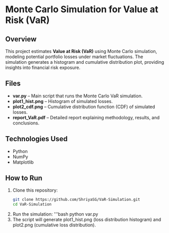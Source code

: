 # Monte Carlo Simulation for Value at Risk (VaR)

## Overview
This project estimates **Value at Risk (VaR)** using Monte Carlo simulation, modeling potential portfolio losses under market fluctuations. The simulation generates a histogram and cumulative distribution plot, providing insights into financial risk exposure.

## Files
- **var.py** – Main script that runs the Monte Carlo VaR simulation.
- **plot1_hist.png** – Histogram of simulated losses.
- **plot2_cdf.png** – Cumulative distribution function (CDF) of simulated losses.
- **report_VaR.pdf** – Detailed report explaining methodology, results, and conclusions.

## Technologies Used
- Python
- NumPy
- Matplotlib

## How to Run
1. Clone this repository:
   ```bash
   git clone https://github.com/ShriyaSG/VaR-Simulation.git
   cd VaR-Simulation
2. Run the simulation:
   '''bash
   python var.py
3. The script will generate plot1_hist.png (loss distribution histogram) and plot2.png (cumulative loss distribution).

